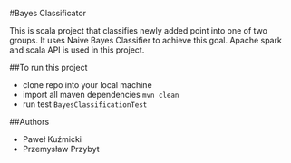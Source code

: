 #Bayes Classificator

This is scala project that classifies newly added point into one of two groups.
It uses Naive Bayes Classifier to achieve this goal. Apache spark and scala API is used in this project.


##To run this project
* clone repo into your local machine
* import all maven dependencies `mvn clean`
* run test `BayesClassificationTest`

##Authors
* Paweł Kuźmicki
* Przemysław Przybyt